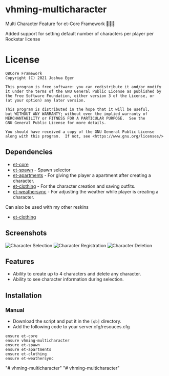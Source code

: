 # vhming-multicharacter
Multi Character Feature for et-Core Framework :people_holding_hands:

Added support for setting default number of characters per player per Rockstar license

# License

    QBCore Framework
    Copyright (C) 2021 Joshua Eger

    This program is free software: you can redistribute it and/or modify
    it under the terms of the GNU General Public License as published by
    the Free Software Foundation, either version 3 of the License, or
    (at your option) any later version.

    This program is distributed in the hope that it will be useful,
    but WITHOUT ANY WARRANTY; without even the implied warranty of
    MERCHANTABILITY or FITNESS FOR A PARTICULAR PURPOSE.  See the
    GNU General Public License for more details.

    You should have received a copy of the GNU General Public License
    along with this program.  If not, see <https://www.gnu.org/licenses/>


## Dependencies
- [et-core](https://github.com/qbcore-framework/et-core)
- [et-spawn](https://github.com/qbcore-framework/et-spawn) - Spawn selector
- [et-apartments](https://github.com/qbcore-framework/et-apartments) - For giving the player a apartment after creating a character.
- [et-clothing](https://github.com/qbcore-framework/et-clothing) - For the character creation and saving outfits. 
- [et-weathersync](https://github.com/qbcore-framework/et-weathersync) - For adjusting the weather while player is creating a character.

Can also be used with my other reskins
- [et-clothing](https://github.com/ST4LTH/et-clothing)

## Screenshots
![Character Selection](https://i.imgur.com/jPxFucu.jpeg)
![Character Registration](https://i.imgur.com/s2PWtHL.jpeg)
![Character Deletion](https://i.imgur.com/YBiLgs2.jpeg)

## Features
- Ability to create up to 4 characters and delete any character.
- Ability to see character information during selection.

## Installation
### Manual
- Download the script and put it in the `[qb]` directory.
- Add the following code to your server.cfg/resouces.cfg
```
ensure et-core
ensure vhming-multicharacter
ensure et-spawn
ensure et-apartments
ensure et-clothing
ensure et-weathersync
```
"# vhming-multicharacter" 
"# vhming-multicharacter" 
